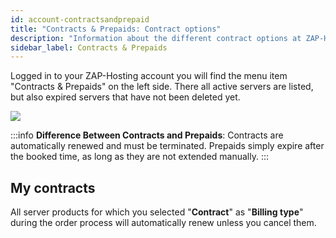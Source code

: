 ```yaml
---
id: account-contractsandprepaid
title: "Contracts & Prepaids: Contract options"
description: "Information about the different contract options at ZAP-Hosting contract and prepaid"
sidebar_label: Contracts & Prepaids
---
```


Logged in to your ZAP-Hosting account you will find the menu item "Contracts & Prepaids" on the left side. There all active servers are listed, but also expired servers that have not been deleted yet.

![](https://screensaver01.zap-hosting.com/index.php/s/9PaDjs6wmpwHnXw/preview)

:::info
**Difference Between Contracts and Prepaids**: Contracts are automatically renewed and must be terminated. Prepaids simply expire after the booked time, as long as they are not extended manually.
:::


## My contracts
All server products for which you selected "**Contract**" as "**Billing type**" during the order process will automatically renew unless you cancel them.
